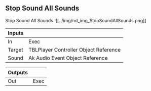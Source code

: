 ## Stop Sound All Sounds
Stop Sound All Sounds
![[../img/nd_img_StopSoundAllSounds.png]]

|Inputs||
|--|--|
| In | Exec |
| Target | TBLPlayer Controller Object Reference |
| Sound | Ak Audio Event Object Reference |

|Outputs||
|--|--|
| Out | Exec |
